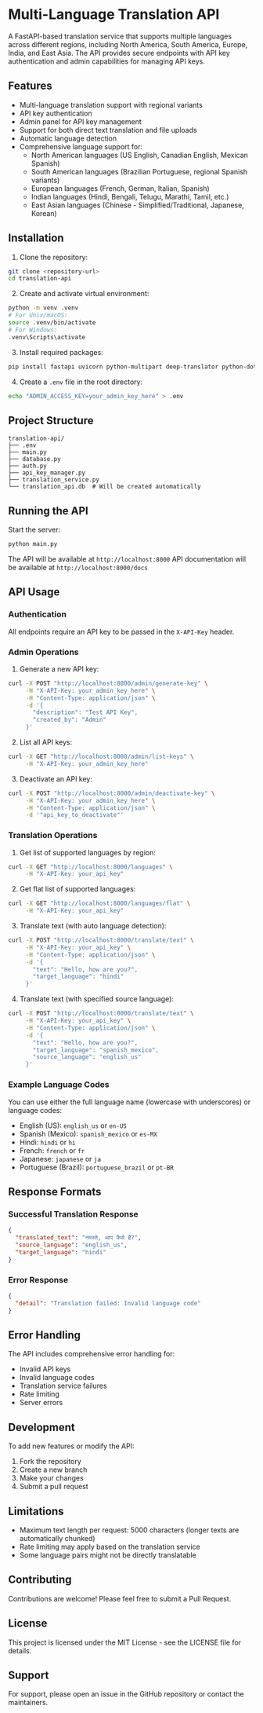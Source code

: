 # Multi-Language Translation API

A FastAPI-based translation service that supports multiple languages across different regions, including North America, South America, Europe, India, and East Asia. The API provides secure endpoints with API key authentication and admin capabilities for managing API keys.

## Features

- Multi-language translation support with regional variants
- API key authentication
- Admin panel for API key management
- Support for both direct text translation and file uploads
- Automatic language detection
- Comprehensive language support for:
  - North American languages (US English, Canadian English, Mexican Spanish)
  - South American languages (Brazilian Portuguese, regional Spanish variants)
  - European languages (French, German, Italian, Spanish)
  - Indian languages (Hindi, Bengali, Telugu, Marathi, Tamil, etc.)
  - East Asian languages (Chinese - Simplified/Traditional, Japanese, Korean)

## Installation

1. Clone the repository:
```bash
git clone <repository-url>
cd translation-api
```

2. Create and activate virtual environment:
```bash
python -m venv .venv
# For Unix/macOS:
source .venv/bin/activate
# For Windows:
.venv\Scripts\activate
```

3. Install required packages:
```bash
pip install fastapi uvicorn python-multipart deep-translator python-dotenv sqlalchemy
```

4. Create a `.env` file in the root directory:
```bash
echo "ADMIN_ACCESS_KEY=your_admin_key_here" > .env
```

## Project Structure

```
translation-api/
├── .env
├── main.py
├── database.py
├── auth.py
├── api_key_manager.py
├── translation_service.py
└── translation_api.db  # Will be created automatically
```

## Running the API

Start the server:
```bash
python main.py
```

The API will be available at `http://localhost:8000`
API documentation will be available at `http://localhost:8000/docs`

## API Usage

### Authentication

All endpoints require an API key to be passed in the `X-API-Key` header.

### Admin Operations

1. Generate a new API key:
```bash
curl -X POST "http://localhost:8000/admin/generate-key" \
     -H "X-API-Key: your_admin_key_here" \
     -H "Content-Type: application/json" \
     -d '{
       "description": "Test API Key",
       "created_by": "Admin"
     }'
```

2. List all API keys:
```bash
curl -X GET "http://localhost:8000/admin/list-keys" \
     -H "X-API-Key: your_admin_key_here"
```

3. Deactivate an API key:
```bash
curl -X POST "http://localhost:8000/admin/deactivate-key" \
     -H "X-API-Key: your_admin_key_here" \
     -H "Content-Type: application/json" \
     -d '"api_key_to_deactivate"'
```

### Translation Operations

1. Get list of supported languages by region:
```bash
curl -X GET "http://localhost:8000/languages" \
     -H "X-API-Key: your_api_key"
```

2. Get flat list of supported languages:
```bash
curl -X GET "http://localhost:8000/languages/flat" \
     -H "X-API-Key: your_api_key"
```

3. Translate text (with auto language detection):
```bash
curl -X POST "http://localhost:8000/translate/text" \
     -H "X-API-Key: your_api_key" \
     -H "Content-Type: application/json" \
     -d '{
       "text": "Hello, how are you?",
       "target_language": "hindi"
     }'
```

4. Translate text (with specified source language):
```bash
curl -X POST "http://localhost:8000/translate/text" \
     -H "X-API-Key: your_api_key" \
     -H "Content-Type: application/json" \
     -d '{
       "text": "Hello, how are you?",
       "target_language": "spanish_mexico",
       "source_language": "english_us"
     }'
```

### Example Language Codes

You can use either the full language name (lowercase with underscores) or language codes:

- English (US): `english_us` or `en-US`
- Spanish (Mexico): `spanish_mexico` or `es-MX`
- Hindi: `hindi` or `hi`
- French: `french` or `fr`
- Japanese: `japanese` or `ja`
- Portuguese (Brazil): `portuguese_brazil` or `pt-BR`

## Response Formats

### Successful Translation Response
```json
{
  "translated_text": "नमस्ते, आप कैसे हैं?",
  "source_language": "english_us",
  "target_language": "hindi"
}
```

### Error Response
```json
{
  "detail": "Translation failed: Invalid language code"
}
```

## Error Handling

The API includes comprehensive error handling for:
- Invalid API keys
- Invalid language codes
- Translation service failures
- Rate limiting
- Server errors

## Development

To add new features or modify the API:

1. Fork the repository
2. Create a new branch
3. Make your changes
4. Submit a pull request

## Limitations

- Maximum text length per request: 5000 characters (longer texts are automatically chunked)
- Rate limiting may apply based on the translation service
- Some language pairs might not be directly translatable

## Contributing

Contributions are welcome! Please feel free to submit a Pull Request.

## License

This project is licensed under the MIT License - see the LICENSE file for details.

## Support

For support, please open an issue in the GitHub repository or contact the maintainers.